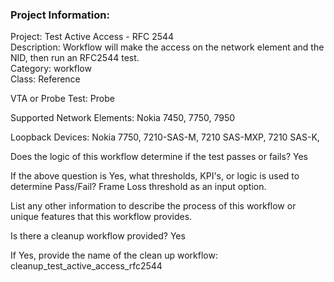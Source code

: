 ### Project Information:
Project: Test Active Access - RFC 2544  
Description: Workflow will make the access on the network element and the NID, then run an RFC2544 test.  
Category: workflow  
Class: Reference  

VTA or Probe Test: Probe

Supported Network Elements: Nokia 7450, 7750, 7950

Loopback Devices: Nokia 7750, 7210-SAS-M, 7210 SAS-MXP, 7210 SAS-K,

Does the logic of this workflow determine if the test passes or fails?  Yes

If the above question is Yes, what thresholds, KPI's, or logic is used to determine Pass/Fail?
Frame Loss threshold as an input option.

List any other information to describe the process of this workflow or unique features that this workflow provides.

Is there a cleanup workflow provided? Yes

If Yes, provide the name of the clean up workflow: cleanup_test_active_access_rfc2544
